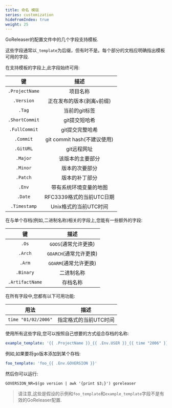 ```yaml
---
title: 命名 模版
series: customization
hideFromIndex: true
weight: 25
---
```


GoReleaser的配置文件中的几个字段支持模板.

这些字段通常以`_template`为后缀，但有时不是。每个部分的文档应明确指出模板可用的字段.

在支持模板的字段上,此字段始终可用:

| 键 | 描述 |
| :-: | :-: |
| `.ProjectName` | 项目名称 |
| `.Version` | 正在发布的版本(剥离`v`前缀) |
| `.Tag` | 当前的git标签 |
| `.ShortCommit` | git提交短哈希 |
| `.FullCommit` | git提交完整哈希 |
| `.Commit` | git commit hash(不建议使用) |
| `.GitURL` | git远程网址 |
| `.Major` | 该版本的主要部分 |
| `.Minor` | 版本的次要部分 |
| `.Patch` | 版本的补丁部分 |
| `.Env` | 带有系统环境变量的地图 |
| `.Date` | RFC3339格式的当前UTC日期 |
| `.Timestamp` | Unix格式的当前UTC时间 |

在与单个存档(例如,二进制名称)相关的字段上,您能有一些额外的字段:

| 键 | 描述 |
| :-: | :-: |
| `.Os` | `GOOS`(通常允许更换) |
| `.Arch` | `GOARCH`(通常允许更换) |
| `.Arm` | `GOARM`(通常允许更换) |
| `.Binary` | 二进制名称 |
| `.ArtifactName` | 存档名称 |

在所有字段中,您都有以下可用功能:

| 用法 | 描述 |
| :-: | :-: |
| `time "01/02/2006"` | 指定格式的当前UTC时间 |

使用所有这些字段,您可以按照自己想要的方式组合存档的名称:

```yaml
example_template: '{{ .ProjectName }}_{{ .Env.USER }}_{{ time "2006" }}'
```

例如,如果要将go版本添加到某个存档:

```yaml
foo_template: 'foo_{{ .Env.GOVERSION }}'
```

然后你可以运行:

```console
GOVERSION_NR=$(go version | awk '{print $3;}') goreleaser
```

> 请注意,这些是假设的示例和`foo_template`和`example_template`字段不是有效的GoReleaser配置.
